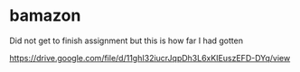 # bamazon

Did not get to finish assignment but this is how far I had gotten

https://drive.google.com/file/d/11ghI32iucrJqpDh3L6xKIEuszEFD-DYq/view

